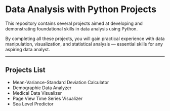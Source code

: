 # Data Analysis with Python Projects

This repository contains several projects aimed at developing and demonstrating foundational skills in data analysis using Python.

By completing all these projects, you will gain practical experience with data manipulation, visualization, and statistical analysis — essential skills for any aspiring data analyst.

---

## Projects List

- Mean-Variance-Standard Deviation Calculator
- Demographic Data Analyzer
- Medical Data Visualizer
- Page View Time Series Visualizer
- Sea Level Predictor
